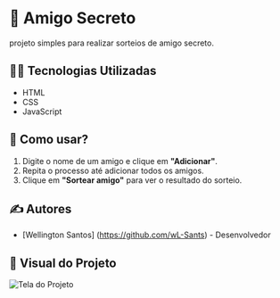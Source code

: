 # 🎁 Amigo Secreto

projeto simples para realizar sorteios de amigo secreto. 

## 👨‍💻 Tecnologias Utilizadas
 
- HTML
- CSS
- JavaScript

## 📝 Como usar?

1. Digite o nome de um amigo e clique em **"Adicionar"**.
2. Repita o processo até adicionar todos os amigos.
3. Clique em **"Sortear amigo"** para ver o resultado do sorteio.


## ✍️ Autores

- [Wellington Santos] (https://github.com/wL-Sants) - Desenvolvedor

## 🎨 Visual do Projeto
![Tela do Projeto](https://imgur.com/gonmEfm)
